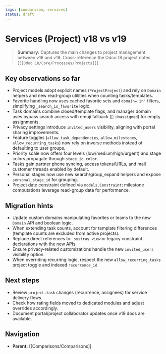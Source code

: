 ```yaml
---
tags: [comparison, services]
status: draft
---
```

# Services (Project) v18 vs v19

> **Summary:** Captures the main changes to project management between v18 and v19. Cross-reference the Odoo 18 project notes (`[[Odoo 18/Core/Processes/Projects]]`).

## Key observations so far
- Project models adopt explicit names (`ProjectProject`) and rely on `Domain` helpers and new read-group utilities when counting tasks/templates.
- Favorite handling now uses cached favorite sets and `domain='in'` filters, simplifying `_search_is_favorite` logic.
- Task domains combine closed/template flags, and manager domain uses bypass search access with emoji fallback (`👤 Unassigned`) for empty assignments.
- Privacy settings introduce `invited_users` visibility, aligning with portal sharing improvements.
- Feature toggles (`allow_task_dependencies`, `allow_milestones`, `allow_recurring_tasks`) now rely on inverse methods instead of defaulting to user groups.
- Priority scale now offers four levels (low/medium/high/urgent) and stage colors propagate through `stage_id_color`.
- Tasks gain partner phone syncing, access tokens/URLs, and mail customer threads enabled by default.
- Personal stages now use new search/group_expand helpers and expose `personal_stage_id` for grouping.
- Project date constraint defined via `models.Constraint`; milestone computations leverage read-group data for performance.

## Migration hints
- Update custom domains manipulating favorites or teams to the new `Domain` API and boolean logic.
- When extending task counts, account for template filtering differences (template counts are excluded from active projects).
- Replace direct references to `_systray_view` or legacy constraint declarations with the new APIs.
- Ensure privacy-related customizations handle the new `invited_users` visibility option.
- When overriding recurring logic, respect the new `allow_recurring_tasks` project toggle and indexed `recurrence_id`.

## Next steps
- Review `project.task` changes (recurrence, assignees) for service delivery flows.
- Check how rating fields moved to dedicated modules and adjust overrides accordingly.
- Document portal/project collaborator updates once v19 docs are available.


## Navigation
- **Parent:** [[Comparisons/Comparisons]]
